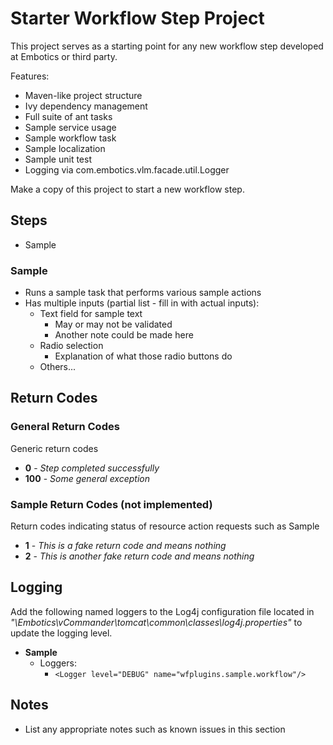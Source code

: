 # Starter Workflow Step Project

This project serves as a starting point for any new workflow step developed at Embotics or third party.

Features:
* Maven-like project structure
* Ivy dependency management
* Full suite of ant tasks
* Sample service usage
* Sample workflow task
* Sample localization
* Sample unit test
* Logging via com.embotics.vlm.facade.util.Logger

Make a copy of this project to start a new workflow step.

## Steps
+ Sample

### Sample
* Runs a sample task that performs various sample actions
* Has multiple inputs (partial list - fill in with actual inputs):
    * Text field for sample text
      * May or may not be validated
      * Another note could be made here
    * Radio selection
      * Explanation of what those radio buttons do
    * Others...

## Return Codes
### General Return Codes
Generic return codes
+ **0** - *Step completed successfully*
+ **100** - *Some general exception*

### Sample Return Codes (not implemented)
Return codes indicating status of resource action requests such as Sample
+ **1** - *This is a fake return code and means nothing*
+ **2** - *This is another fake return code and means nothing*

## Logging
Add the following named loggers to the Log4j configuration file located in *"\Embotics\vCommander\tomcat\common\classes\log4j.properties"* to update the logging level.

+ **Sample**
    + Loggers:
      + `<Logger level="DEBUG" name="wfplugins.sample.workflow"/>`

## Notes
+ List any appropriate notes such as known issues in this section
